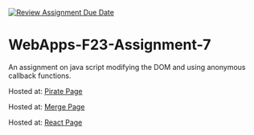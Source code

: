[![Review Assignment Due Date](https://classroom.github.com/assets/deadline-readme-button-24ddc0f5d75046c5622901739e7c5dd533143b0c8e959d652212380cedb1ea36.svg)](https://classroom.github.com/a/Kv-XePEp)
# WebApps-F23-Assignment-7
An assignment on java script modifying the DOM and using anonymous callback functions.

Hosted at: [Pirate Page]( https://44-563-webapps-f23.github.io/44563-webapps-f23-assignment7-Srinadh1998-hub/pirate.html)

Hosted at: [Merge Page]( https://44-563-webapps-f23.github.io/44563-webapps-f23-assignment7-Srinadh1998-hub/merger.html)

Hosted at: [React Page]( https://44-563-webapps-f23.github.io/44563-webapps-f23-assignment7-Srinadh1998-hub/react.html)